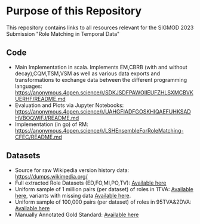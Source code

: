 # Purpose of this Repository
This repository contains links to all resources relevant for the SIGMOD 2023 Submission "Role Matching in Temporal Data"

## Code
* Main Implementation in scala. Implements EM,CBRB (with and without decay),CQM,TSM,VSM as well as various data exports and transformations to exchange data between the different programming languages: https://anonymous.4open.science/r/SDKJSDFPAWOIIEUFZHLSXMCBVKUERHF/README.md
* Evaluation and Plots via Jupyter Notebooks: https://anonymous.4open.science/r/UAHGFIADFGOSKHIQAEFUHKSADHVBOQWIFJ/README.md
* Implementation (in go) of RM: https://anonymous.4open.science/r/LSHEnsembleForRoleMatching-CFEC/README.md

## Datasets
* Source for raw Wikipedia version history data: https://dumps.wikimedia.org/
* Full extracted Role Datasets (ED,FO,MI,PO,TV): [Available here](https://drive.google.com/file/d/1hGYpBeJrgzoOQaLT9JjCIROeV_sTQZBS/view?usp=sharing)
* Uniform sample of 1 million pairs (per dataset) of roles in 1TVA: [Available here](https://drive.google.com/file/d/16J1yGQmjwUJu-k58x0DvIcRWy2r4OgsM/view?usp=sharing), variants with missing data [Available here](https://drive.google.com/file/d/1TmdZZ1hdEw3HB0l7OfQed1-Hcs8nvaH_/view?usp=sharing).
* Uniform sample of 100,000 pairs (per dataset) of roles in 95TVA&2DVA: [Available here](https://drive.google.com/file/d/1HXmTiM5mEvglLmwaIlUYpt7ZjyJd4GtD/view?usp=sharing)
* Manually Annotated Gold Standard: [Available here](https://drive.google.com/file/d/1JkCXNdwpfyIjdx0odmgJtkjcmZYNjxbX/view?usp=sharing)
